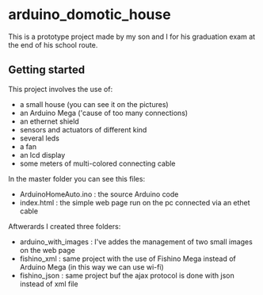 # arduino_domotic_house

This is a prototype project made by my son and I for his graduation exam at the end of his school route.

## Getting started

This project involves the use of:
- a small house (you can see it on the pictures)
- an Arduino Mega ('cause of too many connections)
- an ethernet shield
- sensors and actuators of different kind
- several leds
- a fan
- an lcd display
- some meters of multi-colored connecting cable

In the master folder you can see this files:
- ArduinoHomeAuto.ino : the source Arduino code
- index.html : the simple web page run on the pc connected via an ethet cable

Aftwerards I created three folders:
- arduino_with_images : I've addes the management of two small images on the web page
- fishino_xml  :  same project with the use of Fishino Mega instead of Arduino Mega (in this way we can use wi-fi)
- fishino_json :  same project buf the ajax protocol is done with json instead of xml file

